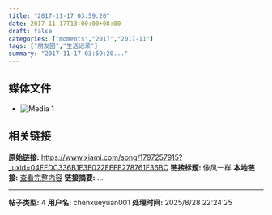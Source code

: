 ```yaml
---
title: "2017-11-17 03:59:20"
date: 2017-11-17T13:00:00+08:00
draft: false
categories: ["moments","2017","2017-11"]
tags: ["朋友圈","生活记录"]
summary: "2017-11-17 03:59:20..."
---
```


## 媒体文件

- ![Media 1](/Moments/photos/2017-11-17/201711170359200.jpg)

## 相关链接

**原始链接:** https://www.xiami.com/song/1797257915?_uxid=04FFDC336B1E3E022EEFE278761F36BC
**链接标题:** 像风一样
**本地链接:** [查看完整内容](/link_content/2017/11/2017-11-17-3/link_content/)
**链接摘要:** ...

---

**帖子类型:** 4
**用户名:** chenxueyuan001
**处理时间:** 2025/8/28 22:24:25